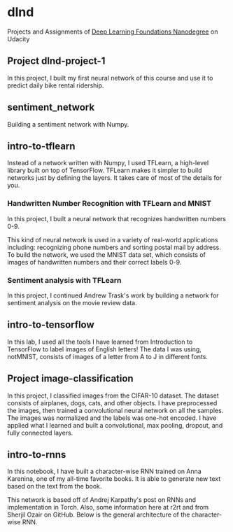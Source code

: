 # dlnd
Projects and Assignments of [Deep Learning Foundations Nanodegree](https://www.udacity.com/course/deep-learning-nanodegree-foundation--nd101) on Udacity

## **Project** dlnd-project-1

In this project, I built my first neural network of this course and use it to predict daily bike rental ridership. 

## sentiment_network

Building a sentiment network with Numpy.

## intro-to-tflearn

Instead of a network written with Numpy, I used TFLearn, a high-level library built on top of TensorFlow. TFLearn makes it simpler to build networks just by defining the layers. It takes care of most of the details for you.

### Handwritten Number Recognition with TFLearn and MNIST

In this project, I built a neural network that recognizes handwritten numbers 0-9.

This kind of neural network is used in a variety of real-world applications including: recognizing phone numbers and sorting postal mail by address. To build the network, we used the MNIST data set, which consists of images of handwritten numbers and their correct labels 0-9.

### Sentiment analysis with TFLearn

In this project, I continued Andrew Trask's work by building a network for sentiment analysis on the movie review data. 

## intro-to-tensorflow

In this lab, I used all the tools I have learned from Introduction to TensorFlow to label images of English letters! The data I was using, notMNIST, consists of images of a letter from A to J in different fonts.

## **Project** image-classification

In this project, I classified images from the CIFAR-10 dataset. The dataset consists of airplanes, dogs, cats, and other objects. I have preprocessed the images, then trained a convolutional neural network on all the samples. The images was normalized and the labels was one-hot encoded. I have applied what I learned and built a convolutional, max pooling, dropout, and fully connected layers.

## intro-to-rnns

In this notebook, I have built a character-wise RNN trained on Anna Karenina, one of my all-time favorite books. It is able to generate new text based on the text from the book.

This network is based off of Andrej Karpathy's post on RNNs and implementation in Torch. Also, some information here at r2rt and from Sherjil Ozair on GitHub. Below is the general architecture of the character-wise RNN.
